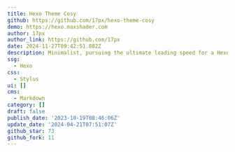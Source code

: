 ```yaml
---
title: Hexo Theme Cosy
github: https://github.com/17px/hexo-theme-cosy
demo: https://hexo.maxshader.com
author: 17px
author_link: https://github.com/17px
date: 2024-11-27T09:42:51.882Z
description: Minimalist, pursuing the ultimate loading speed for a Hexo theme，追求极致加载速度
ssg:
  - Hexo
css:
  - Stylus
ui: []
cms:
  - Markdown
category: []
draft: false
publish_date: '2023-10-19T08:46:06Z'
update_date: '2024-04-21T07:51:07Z'
github_star: 73
github_fork: 11
---
```

